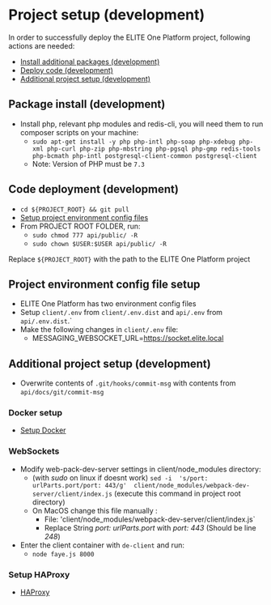 # Project setup (development)
In order to successfully deploy the ELITE One Platform project, following actions are needed:
  * [Install additional packages (development)](#package-install-development)
  * [Deploy code (development)](#code-deployment-development)
  * [Additional project setup (development)](#additional-project-setup-development)

## Package install (development)
  * Install php, relevant php modules and redis-cli, you will need them to run composer scripts on your machine:
    * `sudo apt-get install -y php php-intl php-soap php-xdebug php-xml php-curl php-zip php-mbstring php-pgsql php-gmp redis-tools php-bcmath php-intl postgresql-client-common postgresql-client`
    * Note: Version of PHP must be `7.3`
    
## Code deployment (development)
  * `cd ${PROJECT_ROOT} && git pull`
  * [Setup project environment config files](#project-environment-config-file-setup)
  * From PROJECT ROOT FOLDER, run:
    * `sudo chmod 777 api/public/ -R`
    * `sudo chown $USER:$USER api/public/ -R`

Replace `${PROJECT_ROOT}` with the path to the ELITE One Platform project
  
## Project environment config file setup
   * ELITE One Platform has two environment config files
   * Setup `client/.env` from `client/.env.dist` and `api/.env` from `api/.env.dist`.` 
   * Make the following changes in `client/.env` file:
       * MESSAGING_WEBSOCKET_URL=https://socket.elite.local

## Additional project setup (development) 
  * Overwrite contents of `.git/hooks/commit-msg` with contents from `api/docs/git/commit-msg`

### Docker setup
  * [Setup Docker](docker-setup.md)

### WebSockets

* Modify web-pack-dev-server settings in client/node_modules directory:
  * (with *sudo* on linux if doesnt work) `sed -i  's/port: urlParts.port/port: 443/g'  client/node_modules/webpack-dev-server/client/index.js` (execute this command in project root directory)
  * On MacOS change this file manually :
      * File: 'client/node_modules/webpack-dev-server/client/index.js`
      * Replace String *port: urlParts.port* with *port: 443* (Should be line *248*)
* Enter the client container with `de-client` and run:
  * `node faye.js 8000`
  
### Setup HAProxy
  * [HAProxy](haproxy/HAPROXY_SETUP.md)

